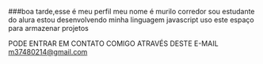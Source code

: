 ###boa tarde,esse é meu perfil
meu nome é murilo corredor
sou estudante do alura
estou desenvolvendo minha linguagem javascript
uso este espaço para armazenar projetos

PODE ENTRAR EM CONTATO COMIGO ATRAVÉS DESTE E-MAIL
m37480214@gmail.com
